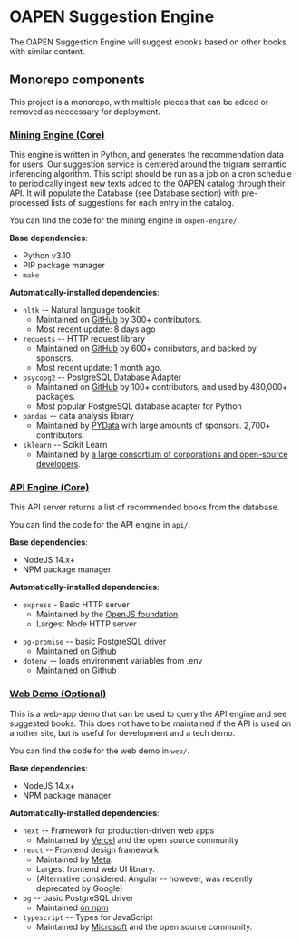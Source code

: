 # OAPEN Suggestion Engine

The OAPEN Suggestion Engine will suggest ebooks based on other books with similar content.

## Monorepo components

This project is a monorepo, with multiple pieces that can be added or removed as neccessary for deployment.

### [Mining Engine (Core)](/oapen-engine)

This engine is written in Python, and generates the recommendation data for users. 
Our suggestion service is centered around the trigram semantic inferencing algorithm. This script should be run as a job on a cron schedule to periodically ingest new texts added to the OAPEN catalog through their API. It will populate the Database (see Database section) with pre-processed lists of suggestions for each entry in the catalog.

You can find the code for the mining engine in `oapen-engine/`.

**Base dependencies**:
* Python v3.10
* PIP package manager
* `make`

**Automatically-installed dependencies**:
* `nltk` -- Natural language toolkit.
    * Maintained on [GitHub](https://github.com/nltk/nltk) by 300+ contributors. 
    * Most recent update: 8 days ago 
* `requests` -- HTTP request library
    * Maintained on [GitHub](https://github.com/psf/requests) by 600+ conributors, and backed by sponsors.
    * Most recent update: 1 month ago.
* `psycopg2` -- PostgreSQL Database Adapter
    * Maintained on [GitHub](https://github.com/psycopg/psycopg2) by 100+ contributors, and used by 480,000+ packages.
    * Most popular PostgreSQL database adapter for Python
* `pandas` -- data analysis library
    * Maintained by [PYData](https://pandas.pydata.org/) with large amounts of sponsors. 2,700+ contributors.
* `sklearn` -- Scikit Learn
    * Maintained by [a large consortium of corporations and open-source developers](https://scikit-learn.org/stable/).


### [API Engine (Core)](/api)

This API server returns a list of recommended books from the database.

You can find the code for the API engine in `api/`.

**Base dependencies**:
* NodeJS 14.x+
* NPM package manager

**Automatically-installed dependencies**:
* `express` - Basic HTTP server
    * Maintained by the [OpenJS foundation](https://expressjs.com/)
    * Largest Node HTTP server
- `pg-promise` -- basic PostgreSQL driver
  - Maintained [on Github](https://github.com/vitaly-t/pg-promise)
- `dotenv` -- loads environment variables from .env
  - Maintained [on Github](https://github.com/motdotla/dotenv)


### [Web Demo (Optional)](/web)

This is a web-app demo that can be used to query the API engine and see suggested books. This does not have to be maintained if the API is used on another site, but is useful for development and a tech demo.

You can find the code for the web demo in `web/`.

**Base dependencies**:
* NodeJS 14.x+
* NPM package manager

**Automatically-installed dependencies**:
* `next` -- Framework for production-driven web apps
    * Maintained by [Vercel](https://vercel.com) and the open source community
* `react` -- Frontend design framework
    * Maintained by [Meta](https://reactjs.org). 
    * Largest frontend web UI library.
    * (Alternative considered: Angular -- however, was recently deprecated by Google)
* `pg` -- basic PostgreSQL driver
    * Maintained [on npm](https://www.npmjs.com/package/pg)
* `typescript` -- Types for JavaScript
    * Maintained by [Microsoft](https://www.typescriptlang.org/) and the open source community.